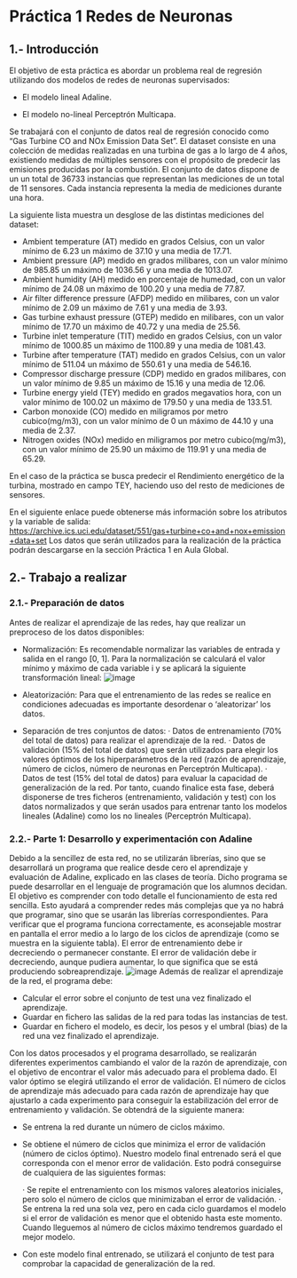 # Práctica 1 Redes de Neuronas
## 1.- Introducción
El objetivo de esta práctica es abordar un problema real de regresión utilizando dos
modelos de redes de neuronas supervisados:

- El modelo lineal Adaline.

- El modelo no-lineal Perceptrón Multicapa.

Se trabajará con el conjunto de datos real de regresión conocido como “Gas Turbine CO
and NOx Emission Data Set”. El dataset consiste en una colección de medidas realizadas
en una turbina de gas a lo largo de 4 años, existiendo medidas de múltiples sensores con
el propósito de predecir las emisiones producidas por la combustión. El conjunto de datos
dispone de un un total de 36733 instancias que representan las mediciones de un total de
11 sensores. Cada instancia representa la media de mediciones durante una hora.

La siguiente lista muestra un desglose de las distintas mediciones del dataset:

- Ambient temperature (AT) medido en grados Celsius, con un valor mínimo de
6.23 un máximo de 37.10 y una media de 17.71.
- Ambient pressure (AP) medido en grados milibares, con un valor mínimo de
985.85 un máximo de 1036.56 y una media de 1013.07.
- Ambient humidity (AH) medido en porcentaje de humedad, con un valor mínimo
de 24.08 un máximo de 100.20 y una media de 77.87.
- Air filter difference pressure (AFDP) medido en milibares, con un valor mínimo
de 2.09 un máximo de 7.61 y una media de 3.93.
- Gas turbine exhaust pressure (GTEP) medido en milibares, con un valor mínimo
de 17.70 un máximo de 40.72 y una media de 25.56.
- Turbine inlet temperature (TIT) medido en grados Celsius, con un valor mínimo
de 1000.85 un máximo de 1100.89 y una media de 1081.43.
- Turbine after temperature (TAT) medido en grados Celsius, con un valor mínimo
de 511.04 un máximo de 550.61 y una media de 546.16.
- Compressor discharge pressure (CDP) medido en grados milibares, con un valor
mínimo de 9.85 un máximo de 15.16 y una media de 12.06.
- Turbine energy yield (TEY) medido en grados megavatios hora, con un valor
mínimo de 100.02 un máximo de 179.50 y una media de 133.51.
- Carbon monoxide (CO) medido en miligramos por metro cubico(mg/m3), con un
valor mínimo de 0 un máximo de 44.10 y una media de 2.37.
- Nitrogen oxides (NOx) medido en miligramos por metro cubico(mg/m3), con un
valor mínimo de 25.90 un máximo de 119.91 y una media de 65.29.

En el caso de la práctica se busca predecir el Rendimiento energético de la turbina,
mostrado en campo TEY, haciendo uso del resto de mediciones de sensores.

En el siguiente enlace puede obtenerse más información sobre los atributos y la variable
de salida:
https://archive.ics.uci.edu/dataset/551/gas+turbine+co+and+nox+emission+data+set
Los datos que serán utilizados para la realización de la práctica podrán descargarse en la
sección Práctica 1 en Aula Global.

## 2.- Trabajo a realizar
### 2.1.- Preparación de datos
Antes de realizar el aprendizaje de las redes, hay que realizar un preproceso de los datos
disponibles:

- Normalización: Es recomendable normalizar las variables de entrada y salida en
el rango [0, 1]. Para la normalización se calculará el valor mínimo y máximo de
cada variable i y se aplicará la siguiente transformación lineal:
![image](https://github.com/cabamarcos/P1-RRNN/assets/98906745/96b29619-f144-43d8-849f-62bc6c68279d)

- Aleatorización: Para que el entrenamiento de las redes se realice en condiciones
adecuadas es importante desordenar o ‘aleatorizar’ los datos.
- Separación de tres conjuntos de datos:
  · Datos de entrenamiento (70% del total de datos) para realizar el
aprendizaje de la red.
  · Datos de validación (15% del total de datos) que serán utilizados para
elegir los valores óptimos de los hiperparámetros de la red (razón de
aprendizaje, número de ciclos, número de neuronas en Perceptrón
Multicapa).
  · Datos de test (15% del total de datos) para evaluar la capacidad de
generalización de la red. Por tanto, cuando finalice esta fase, deberá
disponerse de tres ficheros (entrenamiento, validación y test) con los datos
normalizados y que serán usados para entrenar tanto los modelos lineales
(Adaline) como los no lineales (Perceptrón Multicapa).

### 2.2.- Parte 1: Desarrollo y experimentación con Adaline
Debido a la sencillez de esta red, no se utilizarán librerías, sino que se desarrollará un
programa que realice desde cero el aprendizaje y evaluación de Adaline, explicado en las
clases de teoría. Dicho programa se puede desarrollar en el lenguaje de programación que
los alumnos decidan. El objetivo es comprender con todo detalle el funcionamiento de
esta red sencilla. Esto ayudará a comprender redes más complejas que ya no habrá que
programar, sino que se usarán las librerías correspondientes.
Para verificar que el programa funciona correctamente, es aconsejable mostrar en pantalla
el error medio a lo largo de los ciclos de aprendizaje (como se muestra en la siguiente
tabla). El error de entrenamiento debe ir decreciendo o permanecer constante. El error de
validación debe ir decreciendo, aunque pudiera aumentar, lo que significa que se está
produciendo sobreaprendizaje.
![image](https://github.com/cabamarcos/P1-RRNN/assets/98906745/35677c4e-859e-4313-b41a-14c83be1acf6)
Además de realizar el aprendizaje de la red, el programa debe:

- Calcular el error sobre el conjunto de test una vez finalizado el aprendizaje.
- Guardar en fichero las salidas de la red para todas las instancias de test.
- Guardar en fichero el modelo, es decir, los pesos y el umbral (bias) de la red una
vez finalizado el aprendizaje.

Con los datos procesados y el programa desarrollado, se realizarán diferentes
experimentos cambiando el valor de la razón de aprendizaje, con el objetivo de encontrar
el valor más adecuado para el problema dado. El valor óptimo se elegirá utilizando el
error de validación. El número de ciclos de aprendizaje más adecuado para cada razón de
aprendizaje hay que ajustarlo a cada experimento para conseguir la estabilización del
error de entrenamiento y validación. Se obtendrá de la siguiente manera:

- Se entrena la red durante un número de ciclos máximo.
- Se obtiene el número de ciclos que minimiza el error de validación (número de
ciclos óptimo). Nuestro modelo final entrenado será el que corresponda con el
menor error de validación. Esto podrá conseguirse de cualquiera de las siguientes
formas:

  · Se repite el entrenamiento con los mismos valores aleatorios iniciales,
pero solo el número de ciclos que minimizaban el error de validación.
  · Se entrena la red una sola vez, pero en cada ciclo guardamos el modelo si
el error de validación es menor que el obtenido hasta este momento.
Cuando lleguemos al número de ciclos máximo tendremos guardado el
mejor modelo.
- Con este modelo final entrenado, se utilizará el conjunto de test para comprobar
la capacidad de generalización de la red.

